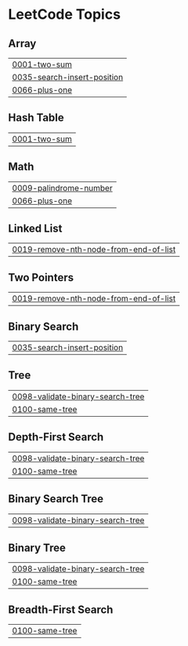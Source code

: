 
<!---LeetCode Topics Start-->
# LeetCode Topics
## Array
|  |
| ------- |
| [0001-two-sum](https://github.com/adhilX/LeetCode/tree/master/0001-two-sum) |
| [0035-search-insert-position](https://github.com/adhilX/LeetCode/tree/master/0035-search-insert-position) |
| [0066-plus-one](https://github.com/adhilX/LeetCode/tree/master/0066-plus-one) |
## Hash Table
|  |
| ------- |
| [0001-two-sum](https://github.com/adhilX/LeetCode/tree/master/0001-two-sum) |
## Math
|  |
| ------- |
| [0009-palindrome-number](https://github.com/adhilX/LeetCode/tree/master/0009-palindrome-number) |
| [0066-plus-one](https://github.com/adhilX/LeetCode/tree/master/0066-plus-one) |
## Linked List
|  |
| ------- |
| [0019-remove-nth-node-from-end-of-list](https://github.com/adhilX/LeetCode/tree/master/0019-remove-nth-node-from-end-of-list) |
## Two Pointers
|  |
| ------- |
| [0019-remove-nth-node-from-end-of-list](https://github.com/adhilX/LeetCode/tree/master/0019-remove-nth-node-from-end-of-list) |
## Binary Search
|  |
| ------- |
| [0035-search-insert-position](https://github.com/adhilX/LeetCode/tree/master/0035-search-insert-position) |
## Tree
|  |
| ------- |
| [0098-validate-binary-search-tree](https://github.com/adhilX/LeetCode/tree/master/0098-validate-binary-search-tree) |
| [0100-same-tree](https://github.com/adhilX/LeetCode/tree/master/0100-same-tree) |
## Depth-First Search
|  |
| ------- |
| [0098-validate-binary-search-tree](https://github.com/adhilX/LeetCode/tree/master/0098-validate-binary-search-tree) |
| [0100-same-tree](https://github.com/adhilX/LeetCode/tree/master/0100-same-tree) |
## Binary Search Tree
|  |
| ------- |
| [0098-validate-binary-search-tree](https://github.com/adhilX/LeetCode/tree/master/0098-validate-binary-search-tree) |
## Binary Tree
|  |
| ------- |
| [0098-validate-binary-search-tree](https://github.com/adhilX/LeetCode/tree/master/0098-validate-binary-search-tree) |
| [0100-same-tree](https://github.com/adhilX/LeetCode/tree/master/0100-same-tree) |
## Breadth-First Search
|  |
| ------- |
| [0100-same-tree](https://github.com/adhilX/LeetCode/tree/master/0100-same-tree) |
<!---LeetCode Topics End-->
